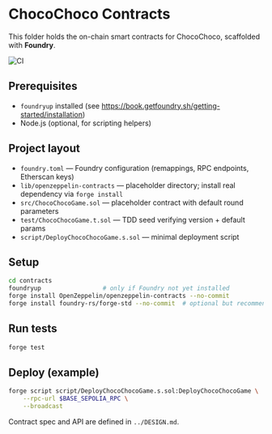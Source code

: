 # ChocoChoco Contracts

This folder holds the on-chain smart contracts for ChocoChoco, scaffolded with **Foundry**.

![CI](https://github.com/Dle28/MICA-E.Dapp/actions/workflows/chocochoco-contracts-ci.yml/badge.svg)

## Prerequisites

- `foundryup` installed (see <https://book.getfoundry.sh/getting-started/installation>)
- Node.js (optional, for scripting helpers)

## Project layout

- `foundry.toml` — Foundry configuration (remappings, RPC endpoints, Etherscan keys)
- `lib/openzeppelin-contracts` — placeholder directory; install real dependency via `forge install`
- `src/ChocoChocoGame.sol` — placeholder contract with default round parameters
- `test/ChocoChocoGame.t.sol` — TDD seed verifying version + default params
- `script/DeployChocoChocoGame.s.sol` — minimal deployment script

## Setup

```bash
cd contracts
foundryup                 # only if Foundry not yet installed
forge install OpenZeppelin/openzeppelin-contracts --no-commit
forge install foundry-rs/forge-std --no-commit  # optional but recommended when extending tests
```

## Run tests

```bash
forge test
```

## Deploy (example)

```bash
forge script script/DeployChocoChocoGame.s.sol:DeployChocoChocoGame \
	--rpc-url $BASE_SEPOLIA_RPC \
	--broadcast
```

Contract spec and API are defined in `../DESIGN.md`.
